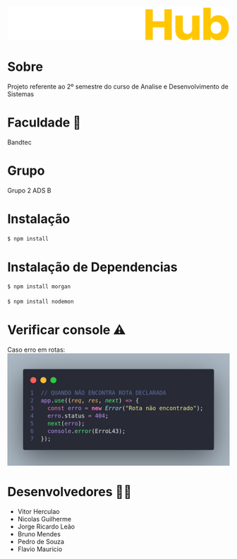![Alt text](/SiteOficial/img/TotemHub.svg?raw=true "Logo")
# Sobre
Projeto referente ao 2º semestre do curso de Analise e Desenvolvimento de Sistemas

# Faculdade :school:
Bandtec 

# Grupo 
Grupo 2 ADS B

# Instalação 
```bash
$ npm install
```
# Instalação de Dependencias
```bash
$ npm install morgan 

$ npm install nodemon 
```
# Verificar console :warning:
Caso erro em rotas: 
![Alt text](/SiteOficial/img/codeSnap.png?raw=true "Erro Console")

# Desenvolvedores :man_technologist:
- Vitor Herculao 
- Nicolas Guilherme
- Jorge Ricardo Leão
- Bruno Mendes 
- Pedro de Souza
- Flavio Mauricio